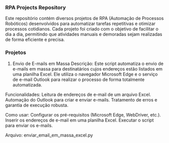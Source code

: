 ### RPA Projects Repository ###
Este repositório contém diversos projetos de RPA (Automação de Processos Robóticos) desenvolvidos para automatizar tarefas repetitivas e otimizar processos cotidianos. Cada projeto foi criado com o objetivo de facilitar o dia a dia, permitindo que atividades manuais e demoradas sejam realizadas de forma eficiente e precisa.

### Projetos ###

1. Envio de E-mails em Massa
Descrição:
Este script automatiza o envio de e-mails em massa para destinatários cujos endereços estão listados em uma planilha Excel. Ele utiliza o navegador Microsoft Edge e o serviço de e-mail Outlook para realizar o processo de forma totalmente automatizada.

Funcionalidades:
Leitura de endereços de e-mail de um arquivo Excel.
Automação do Outlook para criar e enviar e-mails.
Tratamento de erros e garantia de execução robusta.

Como usar:
Configurar os pré-requisitos (Microsoft Edge, WebDriver, etc.).
Inserir os endereços de e-mail em uma planilha Excel.
Executar o script para enviar os e-mails.

Arquivo:
enviar_email_em_massa_excel.py
